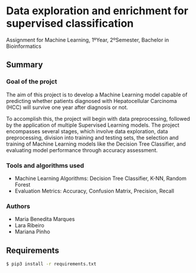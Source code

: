 # Data exploration and enrichment for supervised classification

Assignment for Machine Learning, 1ºYear, 2ºSemester, Bachelor in Bioinformatics

## Summary
### Goal of the projct

The aim of this project is to develop a Machine Learning model capable of predicting whether patients diagnosed with Hepatocellular Carcinoma (HCC) will survive one year after diagnosis or not. 

To accomplish this, the project will begin with data preprocessing, followed by the application of multiple Supervised Learning models.
The project encompasses several stages, which involve data exploration, data preprocessing, division into training and testing sets, the selection and training of Machine Learning models like the Decision Tree Classifier, and evaluating model performance through accuracy assessment.

### Tools and algorithms used
- Machine Learning Algorithms: Decision Tree Classifier, K-NN, Random Forest
- Evaluation Metrics: Accuracy, Confusion Matrix, Precision, Recall

### Authors
- Maria Benedita Marques
- Lara Ribeiro
- Mariana Pinho

## Requirements

 ```bash
 $ pip3 install -r requirements.txt
   ```
